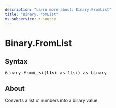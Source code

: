 ```yaml
---
description: "Learn more about: Binary.FromList"
title: "Binary.FromList"
ms.subservice: m-source
---
```

# Binary.FromList

## Syntax

<pre>
Binary.FromList(<b>list</b> as list) as binary
</pre>

## About

Converts a list of numbers into a binary value.
